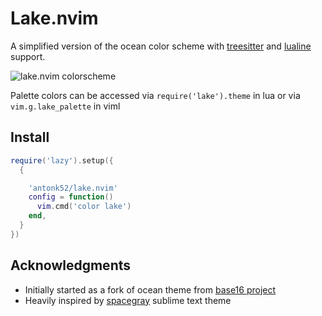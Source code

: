 # Lake.nvim

A simplified version of the ocean color scheme with [treesitter](https://github.com/nvim-treesitter/nvim-treesitter) and [lualine](https://github.com/nvim-lualine/lualine.nvim) support.

<img alt="lake.nvim colorscheme" src="https://user-images.githubusercontent.com/5817809/124399388-ca25c980-dd23-11eb-8ede-361bcb5415db.png">

Palette colors can be accessed via `require('lake').theme` in lua or via `vim.g.lake_palette` in viml

## Install

```lua
require('lazy').setup({
  {

    'antonk52/lake.nvim'
    config = function()
      vim.cmd('color lake')
    end,
  }
})
```

## Acknowledgments

- Initially started as a fork of ocean theme from [base16 project](https://github.com/chriskempson/base16-vim)
- Heavily inspired by [spacegray](https://kkga.github.io/spacegray/) sublime text theme
